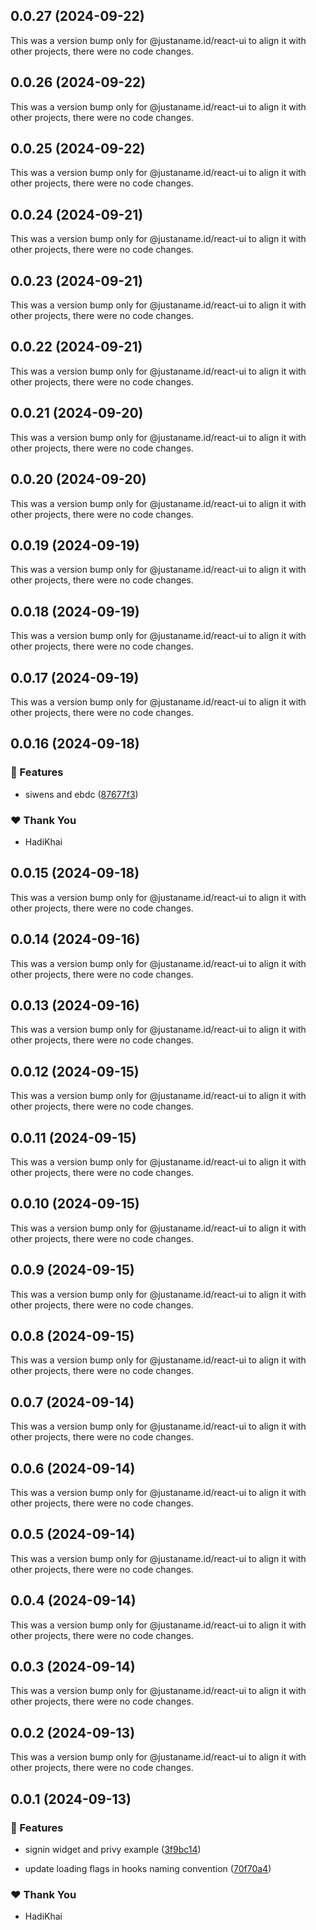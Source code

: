 ## 0.0.27 (2024-09-22)

This was a version bump only for @justaname.id/react-ui to align it with other projects, there were no code changes.

## 0.0.26 (2024-09-22)

This was a version bump only for @justaname.id/react-ui to align it with other projects, there were no code changes.

## 0.0.25 (2024-09-22)

This was a version bump only for @justaname.id/react-ui to align it with other projects, there were no code changes.

## 0.0.24 (2024-09-21)

This was a version bump only for @justaname.id/react-ui to align it with other projects, there were no code changes.

## 0.0.23 (2024-09-21)

This was a version bump only for @justaname.id/react-ui to align it with other projects, there were no code changes.

## 0.0.22 (2024-09-21)

This was a version bump only for @justaname.id/react-ui to align it with other projects, there were no code changes.

## 0.0.21 (2024-09-20)

This was a version bump only for @justaname.id/react-ui to align it with other projects, there were no code changes.

## 0.0.20 (2024-09-20)

This was a version bump only for @justaname.id/react-ui to align it with other projects, there were no code changes.

## 0.0.19 (2024-09-19)

This was a version bump only for @justaname.id/react-ui to align it with other projects, there were no code changes.

## 0.0.18 (2024-09-19)

This was a version bump only for @justaname.id/react-ui to align it with other projects, there were no code changes.

## 0.0.17 (2024-09-19)

This was a version bump only for @justaname.id/react-ui to align it with other projects, there were no code changes.

## 0.0.16 (2024-09-18)


### 🚀 Features

- siwens and ebdc ([87677f3](https://github.com/JustaName-id/JustaName-sdk/commit/87677f3))


### ❤️  Thank You

- HadiKhai

## 0.0.15 (2024-09-18)

This was a version bump only for @justaname.id/react-ui to align it with other projects, there were no code changes.

## 0.0.14 (2024-09-16)

This was a version bump only for @justaname.id/react-ui to align it with other projects, there were no code changes.

## 0.0.13 (2024-09-16)

This was a version bump only for @justaname.id/react-ui to align it with other projects, there were no code changes.

## 0.0.12 (2024-09-15)

This was a version bump only for @justaname.id/react-ui to align it with other projects, there were no code changes.

## 0.0.11 (2024-09-15)

This was a version bump only for @justaname.id/react-ui to align it with other projects, there were no code changes.

## 0.0.10 (2024-09-15)

This was a version bump only for @justaname.id/react-ui to align it with other projects, there were no code changes.

## 0.0.9 (2024-09-15)

This was a version bump only for @justaname.id/react-ui to align it with other projects, there were no code changes.

## 0.0.8 (2024-09-15)

This was a version bump only for @justaname.id/react-ui to align it with other projects, there were no code changes.

## 0.0.7 (2024-09-14)

This was a version bump only for @justaname.id/react-ui to align it with other projects, there were no code changes.

## 0.0.6 (2024-09-14)

This was a version bump only for @justaname.id/react-ui to align it with other projects, there were no code changes.

## 0.0.5 (2024-09-14)

This was a version bump only for @justaname.id/react-ui to align it with other projects, there were no code changes.

## 0.0.4 (2024-09-14)

This was a version bump only for @justaname.id/react-ui to align it with other projects, there were no code changes.

## 0.0.3 (2024-09-14)

This was a version bump only for @justaname.id/react-ui to align it with other projects, there were no code changes.

## 0.0.2 (2024-09-13)

This was a version bump only for @justaname.id/react-ui to align it with other projects, there were no code changes.

## 0.0.1 (2024-09-13)


### 🚀 Features

- signin widget and privy example ([3f9bc14](https://github.com/JustaName-id/JustaName-sdk/commit/3f9bc14))

- update loading flags in hooks naming convention ([70f70a4](https://github.com/JustaName-id/JustaName-sdk/commit/70f70a4))


### ❤️  Thank You

- HadiKhai